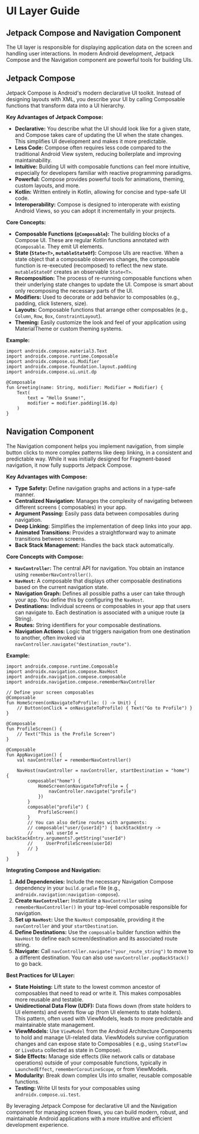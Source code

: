 # UI Layer Guide 
## Jetpack Compose and Navigation Component

The UI layer is responsible for displaying application data on the screen and handling user
interactions. In modern Android development, Jetpack Compose and the Navigation component are
powerful tools for building UIs.

## Jetpack Compose

Jetpack Compose is Android's modern declarative UI toolkit. Instead of designing layouts with XML,
you describe your UI by calling Composable functions that transform data into a UI hierarchy.

**Key Advantages of Jetpack Compose:**

* **Declarative:** You describe what the UI should look like for a given state, and Compose takes
  care of updating the UI when the state changes. This simplifies UI development and makes it more
  predictable.
* **Less Code:** Compose often requires less code compared to the traditional Android View system,
  reducing boilerplate and improving maintainability.
* **Intuitive:** Building UI with composable functions can feel more intuitive, especially for
  developers familiar with reactive programming paradigms.
* **Powerful:** Compose provides powerful tools for animations, theming, custom layouts, and more.
* **Kotlin:** Written entirely in Kotlin, allowing for concise and type-safe UI code.
* **Interoperability:** Compose is designed to interoperate with existing Android Views, so you can
  adopt it incrementally in your projects.

**Core Concepts:**

* **Composable Functions (`@Composable`):** The building blocks of a Compose UI. These are regular
  Kotlin functions annotated with `@Composable`. They emit UI elements.
* **State (`State<T>`, `mutableStateOf`):** Compose UIs are reactive. When a state object that a
  composable observes changes, the composable function is re-executed (recomposed) to reflect the
  new state. `mutableStateOf` creates an observable `State<T>`.
* **Recomposition:** The process of re-running composable functions when their underlying state
  changes to update the UI. Compose is smart about only recomposing the necessary parts of the UI.
* **Modifiers:** Used to decorate or add behavior to composables (e.g., padding, click listeners,
  size).
* **Layouts:** Composable functions that arrange other composables (e.g., `Column`, `Row`, `Box`,
  `ConstraintLayout`).
* **Theming:** Easily customize the look and feel of your application using MaterialTheme or custom
  theming systems.

**Example:**

```
import androidx.compose.material3.Text
import androidx.compose.runtime.Composable
import androidx.compose.ui.Modifier
import androidx.compose.foundation.layout.padding
import androidx.compose.ui.unit.dp

@Composable
fun Greeting(name: String, modifier: Modifier = Modifier) {
    Text(
        text = "Hello $name!",
        modifier = modifier.padding(16.dp)
    )
}
```

## Navigation Component

The Navigation component helps you implement navigation, from simple button clicks to more complex
patterns like deep linking, in a consistent and predictable way. While it was initially designed for
Fragment-based navigation, it now fully supports Jetpack Compose.

**Key Advantages with Compose:**

* **Type Safety:** Define navigation graphs and actions in a type-safe manner.
* **Centralized Navigation:** Manages the complexity of navigating between different screens (
  composables) in your app.
* **Argument Passing:** Easily pass data between composables during navigation.
* **Deep Linking:** Simplifies the implementation of deep links into your app.
* **Animated Transitions:** Provides a straightforward way to animate transitions between screens.
* **Back Stack Management:** Handles the back stack automatically.

**Core Concepts with Compose:**

* **`NavController`:** The central API for navigation. You obtain an instance using
  `rememberNavController()`.
* **`NavHost`:** A composable that displays other composable destinations based on the current
  navigation state.
* **Navigation Graph:** Defines all possible paths a user can take through your app. You define this
  by configuring the `NavHost`.
* **Destinations:** Individual screens or composables in your app that users can navigate to. Each
  destination is associated with a unique route (a String).
* **Routes:** String identifiers for your composable destinations.
* **Navigation Actions:** Logic that triggers navigation from one destination to another, often
  invoked via `navController.navigate("destination_route")`.

**Example:**

```
import androidx.compose.runtime.Composable
import androidx.navigation.compose.NavHost
import androidx.navigation.compose.composable
import androidx.navigation.compose.rememberNavController

// Define your screen composables
@Composable
fun HomeScreen(onNavigateToProfile: () -> Unit) {
    // Button(onClick = onNavigateToProfile) { Text("Go to Profile") }
}

@Composable
fun ProfileScreen() {
    // Text("This is the Profile Screen")
}

@Composable
fun AppNavigation() {
    val navController = rememberNavController()

    NavHost(navController = navController, startDestination = "home") {
        composable("home") {
            HomeScreen(onNavigateToProfile = {
                navController.navigate("profile")
            })
        }
        composable("profile") {
            ProfileScreen()
        }
        // You can also define routes with arguments:
        // composable("user/{userId}") { backStackEntry ->
        //     val userId = backStackEntry.arguments?.getString("userId")
        //     UserProfileScreen(userId)
        // }
    }
}
```

**Integrating Compose and Navigation:**

1. **Add Dependencies:** Include the necessary Navigation Compose dependency in your `build.gradle`
   file (e.g., `androidx.navigation:navigation-compose`).
2. **Create `NavController`:** Instantiate a `NavController` using `rememberNavController()` in your
   top-level composable responsible for navigation.
3. **Set up `NavHost`:** Use the `NavHost` composable, providing it the `navController` and your
   `startDestination`.
4. **Define Destinations:** Use the `composable` builder function within the `NavHost` to define
   each screen/destination and its associated route string.
5. **Navigate:** Call `navController.navigate("your_route_string")` to move to a different
   destination. You can also use `navController.popBackStack()` to go back.

**Best Practices for UI Layer:**

* **State Hoisting:** Lift state to the lowest common ancestor of composables that need to read or
  write it. This makes composables more reusable and testable.
* **Unidirectional Data Flow (UDF):** Data flows down (from state holders to UI elements) and events
  flow up (from UI elements to state holders). This pattern, often used with ViewModels, leads to
  more predictable and maintainable state management.
* **ViewModels:** Use `ViewModel` from the Android Architecture Components to hold and manage
  UI-related data. ViewModels survive configuration changes and can expose state to Composables (
  e.g., using `StateFlow` or `LiveData` collected as state in Compose).
* **Side Effects:** Manage side effects (like network calls or database operations) outside of your
  composable functions, typically in `LaunchedEffect`, `rememberCoroutineScope`, or from ViewModels.
* **Modularity:** Break down complex UIs into smaller, reusable composable functions.
* **Testing:** Write UI tests for your composables using `androidx.compose.ui.test`.

By leveraging Jetpack Compose for declarative UI and the Navigation component for managing screen
flows, you can build modern, robust, and maintainable Android applications with a more intuitive and
efficient development experience.
